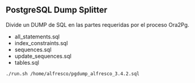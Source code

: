 ## PostgreSQL Dump Splitter

Divide un DUMP de SQL en las partes requeridas por el proceso Ora2Pg.

* all_statements.sql
* index_constraints.sql
* sequences.sql
* update_sequences.sql
* tables.sql

```
./run.sh /home/alfresco/pgdump_alfresco_3.4.2.sql
```
